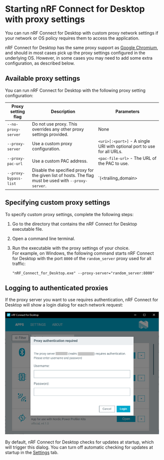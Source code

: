 # Starting nRF Connect for Desktop with proxy settings

You can run nRF Connect for Desktop with custom proxy network settings if your network or OS policy requires them to access the application.

nRF Connect for Desktop has the same proxy support as [Google Chromium](https://www.chromium.org/developers/design-documents/network-settings),
and should in most cases pick up the proxy settings configured in the underlying OS. However, in some cases you may need to add some extra configuration, as
described below.

## Available proxy settings

You can run nRF Connect for Desktop with the following proxy setting configuration:

| Proxy setting flag    | Description | Parameters  |
|-----------------------|-------------|-------------|
| `--no-proxy-server`   | Do not use proxy. This overrides any other proxy settings provided. | None  |
| `--proxy-server`      | Use a custom proxy configuration. | `<uri>[:<port>]` - A single URI with optional port to use for all URLs. |
| `--proxy-pac-url`     | Use a custom PAC address. | `<pac-file-url>` - The URL of the PAC to use. |
| `--proxy-bypass-list` | Disable the specified proxy for the given list of hosts. The flag must be used with `--proxy-server`. | `(<trailing_domain>|<ip-address>)[:<port>][;...]` - A shortened URL of the domain or the IP address, together with the the port to use for the URL or IP address. Providing the port is optional. |

## Specifying custom proxy settings

To specify custom proxy settings, complete the following steps:

1. Go to the directory that contains the nRF Connect for Desktop executable file.
1. Open a command line terminal.
1. Run the executable with the proxy settings of your choice.</br>
   For example, on Windows, the following command starts nRF Connect for Desktop with the port `8000` of the `random_server` proxy used for all traffic:

   ```shell
   "nRF_Connect_for_Desktop.exe" --proxy-server="random_server:8000"
   ```

## Logging to authenticated proxies

If the proxy server you want to use requires authentication, nRF Connect for Desktop will show a login dialog for each network request:

![Login dialog for proxy network requests](./screenshots/proxy-login-dialog.png "Login dialog for proxy network requests")

By default, nRF Connect for Desktop checks for updates at startup, which will trigger this dialog.
You can turn off automatic checking for updates at startup in the [Settings](overview_cfd.md#settings-tab) tab.
